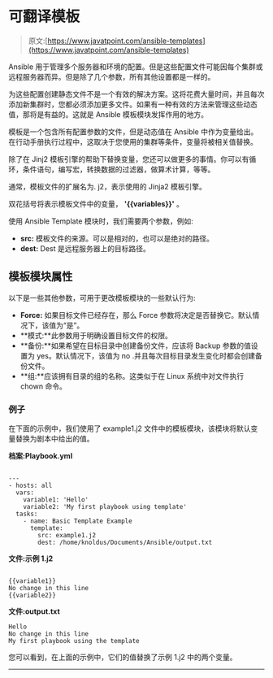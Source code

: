 # 可翻译模板

> 原文:[https://www.javatpoint.com/ansible-templates](https://www.javatpoint.com/ansible-templates)

Ansible 用于管理多个服务器和环境的配置。但是这些配置文件可能因每个集群或远程服务器而异。但是除了几个参数，所有其他设置都是一样的。

为这些配置创建静态文件不是一个有效的解决方案。这将花费大量时间，并且每次添加新集群时，您都必须添加更多文件。如果有一种有效的方法来管理这些动态值，那将是有益的。这就是 Ansible 模板模块发挥作用的地方。

模板是一个包含所有配置参数的文件，但是动态值在 Ansible 中作为变量给出。在行动手册执行过程中，这取决于您使用的集群等条件，变量将被相关值替换。

除了在 Jinj2 模板引擎的帮助下替换变量，您还可以做更多的事情。你可以有循环，条件语句，编写宏，转换数据的过滤器，做算术计算，等等。

通常，模板文件的扩展名为. j2，表示使用的 Jinja2 模板引擎。

双花括号将表示模板文件中的变量， **'{{variables}}'** 。

使用 Ansible Template 模块时，我们需要两个参数，例如:

*   **src:** 模板文件的来源。可以是相对的，也可以是绝对的路径。
*   **dest:** Dest 是远程服务器上的目标路径。

## 模板模块属性

以下是一些其他参数，可用于更改模板模块的一些默认行为:

*   **Force:** 如果目标文件已经存在，那么 Force 参数将决定是否替换它。默认情况下，该值为“是”。
*   **模式:**此参数用于明确设置目标文件的权限。
*   **备份:**如果希望在目标目录中创建备份文件，应该将 Backup 参数的值设置为 yes。默认情况下，该值为 no .并且每次目标目录发生变化时都会创建备份文件。
*   **组:**应该拥有目录的组的名称。这类似于在 Linux 系统中对文件执行 chown 命令。

### 例子

在下面的示例中，我们使用了 example1.j2 文件中的模板模块，该模块将默认变量替换为剧本中给出的值。

**档案:Playbook.yml**

```

---
- hosts: all
  vars:
    variable1: 'Hello'
    variable2: 'My first playbook using template'
  tasks:
    - name: Basic Template Example
      template:
        src: example1.j2
        dest: /home/knoldus/Documents/Ansible/output.txt

```

**文件:示例 1.j2**

```

{{variable1}}
No change in this line
{{variable2}}

```

**文件:output.txt**

```
Hello
No change in this line
My first playbook using the template

```

您可以看到，在上面的示例中，它们的值替换了示例 1.j2 中的两个变量。

* * *